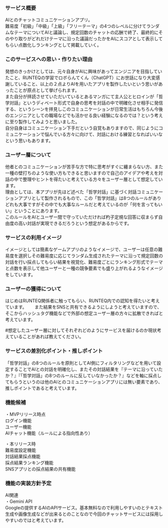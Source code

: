 ### サービス概要
AIとのチャットコミュニケーションアプリ。  
難易度「初級」「中級」「上級」「フリーテーマ」の4つのレベルに分けてランダムなテーマについてAIと議論し、規定回数のチャットの応酬で終了、最終的にそのやり取りがどれだけテーマに沿った議論だったかをAIにスコアとして表示してもらい点数化しランキングとして掲載していく。

### このサービスへの思い・作りたい理由
発想のきっかけとしては、元々自身がAIに興味があってエンジニアを目指していたこと、RUNTEQの学習でロボらんてくん（ChatGPT）にお世話になり大変感謝していること、以上の２点よりAIを用いたアプリを製作したいという思いがあったことが原点として挙げられます。  
また自分が拝読させていただいているとあるマンガにて主人公とヒロインが「哲学対話」というディベート形式で自身の思考を対話の中で明確化させ相手に発信する、というシーンを拝見しこのコミュニケーションが日常生活はもちろん今後のエンジニアとしての職場などでも活かせる良い経験になるのでは？という考えに至り製作してみようと思いました。  
自分自身はコミュニケーション下手だという自覚もありますので、同じようにコミュニケーションで悩んでいる方々に向けて、対話における練習となればいいなという思いもあります。

### ユーザー層について
他者とのコミュニケーションが苦手な方で特に思考がすぐに纏まらない方、また一種の壁打ちのような使い方もできると思いますので自己のアイデアや考えを対話の中で整理やヒントを得たいと考えている方々をユーザー層として想定しています。  
理由としては、本アプリが先ほど述べた「哲学対話」に基づく対話コミュニケーションアプリとして製作されるもので、この「哲学対話」は8つのルールがありどれも大事ですがその中でも大事なルールだと考えているのが「何を言ってもいい」ということにあります。  
このルールをAIとユーザー間で守っていただければ杓子定規な回答に収まらず自由度の高い対話が実現できるだろうという想定があるからです。

### サービスの利用イメージ
イメージとしては簡素なゲームアプリのようなイメージで、ユーザーは任意の難易度を選択しその難易度に応じてランダム生成されたテーマに沿って規定回数の対話を行い採点してもらい結果を視覚化、難易度ごとにランキング形式でテーマと点数を表示して他ユーザーと一種の競争要素でも盛り上がれるようなイメージをしています。

### ユーザーの獲得について
はじめはRUNTEQ関係者に触ってもらい、RUNTEQ内での認知を得たいと考えています。　　
また結果をSNSと共有できるようにしようと考えていますので、そこからハッシュタグ機能などで外部の想定ユーザー層の方々に拡散できればと考えています。

  #想定したユーザー層に対してそれぞれどのようにサービスを届けるのか現状考えていることがあれば教えてください。

### サービスの差別化ポイント・推しポイント
「哲学対話」の8つのルールを原則としてAI側にフィルタリングなどを用いて設定することでAIとの対話を明確化し、またその対話結果を『テーマに沿っていたか？』『「哲学対話」の8つのルールに反していなかったか？』などを軸に採点してもらうというのは他のAIとのコミュニケーションアプリには無い要素であり、推しポイントであると考えています。

### 機能候補
・MVPリリース時点  
ログイン機能  
ユーザー機能  
AIチャット機能（ルールによる指向性あり）  

・本リリース時  
難易度設定機能  
対話結果採点機能  
採点結果ランキング機能  
SNSアプリとの採点結果の共有機能  

### 機能の実装方針予定
AI関連  
・Gemini API  
Googleの提供するAIのAPIサービス。基本無料なので利用しやすいのとテキスト生成や画像生成などが出来るとのことなので今回のチャットサービスには採用しやすいのではと考えています。
